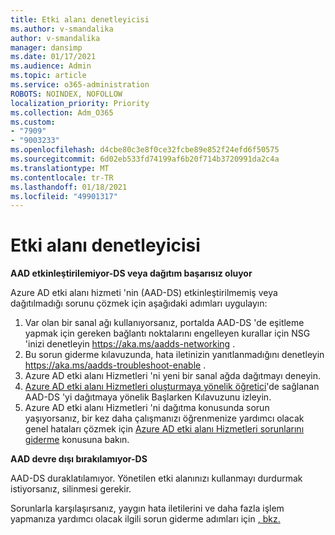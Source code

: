 ```yaml
---
title: Etki alanı denetleyicisi
ms.author: v-smandalika
author: v-smandalika
manager: dansimp
ms.date: 01/17/2021
ms.audience: Admin
ms.topic: article
ms.service: o365-administration
ROBOTS: NOINDEX, NOFOLLOW
localization_priority: Priority
ms.collection: Adm_O365
ms.custom:
- "7909"
- "9003233"
ms.openlocfilehash: d4cbe80c3e8f0ce32fcbe89e852f24efd6f50575
ms.sourcegitcommit: 6d02eb533fd74199af6b20f714b3720991da2c4a
ms.translationtype: MT
ms.contentlocale: tr-TR
ms.lasthandoff: 01/18/2021
ms.locfileid: "49901317"
---
```

# <a name="domain-controller"></a>Etki alanı denetleyicisi

**AAD etkinleştirilemiyor-DS veya dağıtım başarısız oluyor**

Azure AD etki alanı hizmeti 'nin (AAD-DS) etkinleştirilmemiş veya dağıtılmadığı sorunu çözmek için aşağıdaki adımları uygulayın:

1. Var olan bir sanal ağı kullanıyorsanız, portalda AAD-DS 'de eşitleme yapmak için gereken bağlantı noktalarını engelleyen kurallar için NSG 'inizi denetleyin https://aka.ms/aadds-networking .
2. Bu sorun giderme kılavuzunda, hata iletinizin yanıtlanmadığını denetleyin  https://aka.ms/aadds-troubleshoot-enable .
3. Azure AD etki alanı Hizmetleri 'ni yeni bir sanal ağda dağıtmayı deneyin.
4. [Azure AD etki alanı Hizmetleri oluşturmaya yönelik öğretici](https://docs.microsoft.com/azure/active-directory-domain-services/tutorial-create-instance)'de sağlanan AAD-DS 'yi dağıtmaya yönelik Başlarken Kılavuzunu izleyin.
5. Azure AD etki alanı Hizmetleri 'ni dağıtma konusunda sorun yaşıyorsanız, bir kez daha çalışmanızı öğrenmenize yardımcı olacak genel hataları çözmek için [Azure AD etki alanı Hizmetleri sorunlarını giderme](https://docs.microsoft.com/azure/active-directory-domain-services/troubleshoot) konusuna bakın. 

**AAD devre dışı bırakılamıyor-DS**

AAD-DS duraklatılamıyor. Yönetilen etki alanınızı kullanmayı durdurmak istiyorsanız, silinmesi gerekir.

Sorunlarla karşılaşırsanız, yaygın hata iletilerini ve daha fazla işlem yapmanıza yardımcı olacak ilgili sorun giderme adımları için [, bkz.](https://docs.microsoft.com/azure/active-directory-domain-services/troubleshoot)
